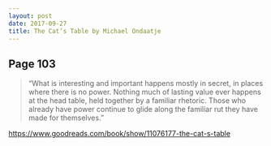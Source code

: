 ```yaml
---
layout: post
date: 2017-09-27
title: The Cat’s Table by Michael Ondaatje
---
```


## Page 103

> “What is interesting and important happens mostly in secret, in places where there is no power. Nothing much of lasting value ever happens at the head table, held together by a familiar rhetoric. Those who already have power continue to glide along the familiar rut they have made for themselves.”

https://www.goodreads.com/book/show/11076177-the-cat-s-table
